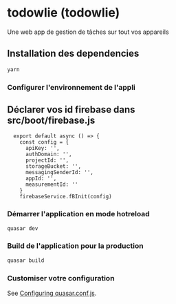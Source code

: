 # todowlie (todowlie)

Une web app de gestion de tâches sur tout vos appareils

## Installation des dependencies
```bash
yarn
```
### Configurer l'environnement de l'appli
## Déclarer vos id firebase dans src/boot/firebase.js 
    

      export default async () => {
        const config = {
          apiKey: '',
          authDomain: '',
          projectId: '',
          storageBucket: '',
          messagingSenderId: '',
          appId: '',
          measurementId: ''
        }
        firebaseService.fBInit(config)
        
### Démarrer l'application en mode hotreload
```bash
quasar dev
```

### Build de l'application pour la production
```bash
quasar build
```

### Customiser votre configuration
See [Configuring quasar.conf.js](https://quasar.dev/quasar-cli/quasar-conf-js).

